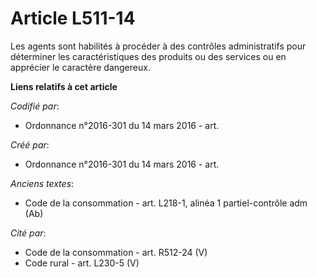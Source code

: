 # Article L511-14

Les agents sont habilités à procéder à des contrôles administratifs pour déterminer les caractéristiques des produits ou des
services ou en apprécier le caractère dangereux.

**Liens relatifs à cet article**

_Codifié par_:

  - Ordonnance n°2016-301 du 14 mars 2016 - art.

_Créé par_:

  - Ordonnance n°2016-301 du 14 mars 2016 - art.

_Anciens textes_:

  - Code de la consommation - art. L218-1, alinéa 1 partiel-contrôle adm (Ab)

_Cité par_:

  - Code de la consommation - art. R512-24 (V)
  - Code rural - art. L230-5 (V)
